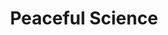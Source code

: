 ---
title: Peaceful Science
sitemap:
  changefreq: hourly
description: "Building trust between scientists and the public, asking the question: what does it mean to be human?"
articles:
 gae:
  - /articles/defense-tim-keller
  - /articles/genealogical-rapprochement
  - /articles/lents-in-usa-today
  - /articles/humility-of-our-scholars
  
jsonld:
  "@type": WebSite
  image: = headerimage
  name: Peaceful Science
  url: https://peacefulscience.org
  publisher: = copy /jsonld/peacefulscience 
  potentialAction:
    "@type": SearchAction
    target: https://peacefulscience.org/search/?query={search_term}
    query-input: required name=search_term
    
headerimage:
  src: /img/design/logo-black-square.png 

cascade:
  rss: false
  jsonld:
    "@type": WebPage
    "@id": permalink
    description: = description
    author: = authors     
    datePublished: = date
    dateModified: = lastmod
    image: = headerimage
    publisher: = copy /jsonld/peacefulscience
    sameas: = sameas
    about: = about
---